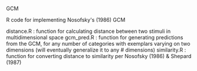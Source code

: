 GCM

R code for implementing Nosofsky's (1986) GCM 

distance.R : function for calculating distance between two stimuli in multidimensional space
gcm_pred.R : function for generating predictions from the GCM, for any number of categories with exemplars varying on two dimensions (will eventually generalize it to any # dimensions)
similarity.R : function for converting distance to similarity per Nosofsky (1986) & Shepard (1987)